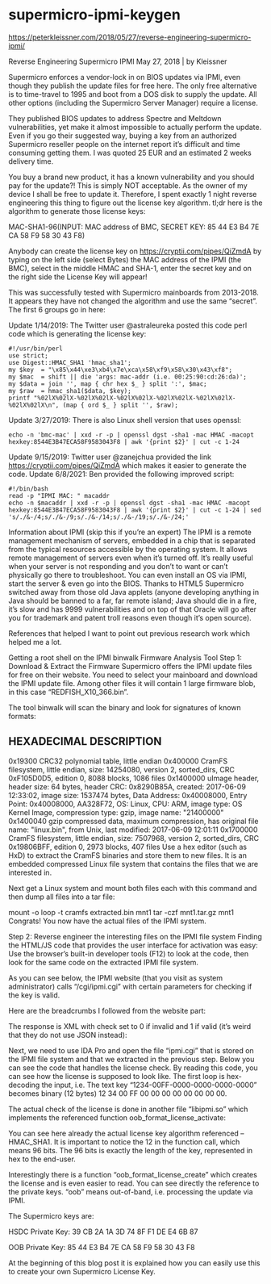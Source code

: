 # supermicro-ipmi-keygen

https://peterkleissner.com/2018/05/27/reverse-engineering-supermicro-ipmi/

Reverse Engineering Supermicro IPMI
May 27, 2018 | by Kleissner

Supermicro enforces a vendor-lock in on BIOS updates via IPMI, even though they publish the update files for free here. The only free alternative is to time-travel to 1995 and boot from a DOS disk to supply the update. All other options (including the Supermicro Server Manager) require a license.



They published BIOS updates to address Spectre and Meltdown vulnerabilities, yet make it almost impossible to actually perform the update. Even if you go their suggested way, buying a key from an authorized Supermicro reseller people on the internet report it’s difficult and time consuming getting them. I was quoted 25 EUR and an estimated 2 weeks delivery time.

You buy a brand new product, it has a known vulnerability and you should pay for the update?! This is simply NOT acceptable. As the owner of my device I shall be free to update it. Therefore, I spent exactly 1 night reverse engineering this thing to figure out the license key algorithm. tl;dr here is the algorithm to generate those license keys:

MAC-SHA1-96(INPUT: MAC address of BMC, SECRET KEY: 85 44 E3 B4 7E CA 58 F9 58 30 43 F8)

Anybody can create the license key on https://cryptii.com/pipes/QiZmdA by typing on the left side (select Bytes) the MAC address of the IPMI (the BMC), select in the middle HMAC and SHA-1, enter the secret key and on the right side the License Key will appear!



This was successfully tested with Supermicro mainboards from 2013-2018. It appears they have not changed the algorithm and use the same “secret”. The first 6 groups go in here:



Update 1/14/2019: The Twitter user @astraleureka posted this code perl code which is generating the license key:
```
#!/usr/bin/perl
use strict;
use Digest::HMAC_SHA1 'hmac_sha1';
my $key  = "\x85\x44\xe3\xb4\x7e\xca\x58\xf9\x58\x30\x43\xf8";
my $mac  = shift || die 'args: mac-addr (i.e. 00:25:90:cd:26:da)';
my $data = join '', map { chr hex $_ } split ':', $mac;
my $raw  = hmac_sha1($data, $key);
printf "%02lX%02lX-%02lX%02lX-%02lX%02lX-%02lX%02lX-%02lX%02lX-%02lX%02lX\n", (map { ord $_ } split '', $raw);
```

Update 3/27/2019: There is also Linux shell version that uses openssl:
```
echo -n 'bmc-mac' | xxd -r -p | openssl dgst -sha1 -mac HMAC -macopt hexkey:8544E3B47ECA58F9583043F8 | awk '{print $2}' | cut -c 1-24
```
Update 9/15/2019: Twitter user @zanejchua provided the link https://cryptii.com/pipes/QiZmdA which makes it easier to generate the code.
Update 6/8/2021: Ben provided the following improved script:
```
#!/bin/bash
read -p "IPMI MAC: " macaddr
echo -n $macaddr | xxd -r -p | openssl dgst -sha1 -mac HMAC -macopt hexkey:8544E3B47ECA58F9583043F8 | awk '{print $2}' | cut -c 1-24 | sed 's/./&-/4;s/./&-/9;s/./&-/14;s/./&-/19;s/./&-/24;'
```

Information about IPMI (skip this if you’re an expert)
The IPMI is a remote management mechanism of servers, embedded in a chip that is separated from the typical resources accessible by the operating system. It allows remote management of servers even when it’s turned off. It’s really useful when your server is not responding and you don’t to want or can’t physically go there to troubleshoot. You can even install an OS via IPMI, start the server & even go into the BIOS. Thanks to HTML5 Supermicro switched away from those old Java applets (anyone developing anything in Java should be banned to a far, far remote island; Java should die in a fire, it’s slow and has 9999 vulnerabilities and on top of that Oracle will go after you for trademark and patent troll reasons even though it’s open source).

References that helped
I want to point out previous research work which helped me a lot.

Getting a root shell on the IPMI
binwalk Firmware Analysis Tool
Step 1: Download & Extract the Firmware
Supermicro offers the IPMI update files for free on their website. You need to select your mainboard and download the IPMI update file. Among other files it will contain 1 large firmware blob, in this case “REDFISH_X10_366.bin”.



The tool binwalk will scan the binary and look for signatures of known formats:

HEXADECIMAL DESCRIPTION
--------------------------------------------------------------------
0x19300 CRC32 polynomial table, little endian
0x400000 CramFS filesystem, little endian, size: 14254080, version 2, sorted_dirs, CRC 0xF105D0D5, edition 0, 8088 blocks, 1086 files
0x1400000 uImage header, header size: 64 bytes, header CRC: 0x8290B85A, created: 2017-06-09 12:33:02, image size: 1537474 bytes, Data Address: 0x40008000, Entry Point: 0x40008000, AA328F72, OS: Linux, CPU: ARM, image type: OS Kernel Image, compression type: gzip, image name: "21400000"
0x1400040 gzip compressed data, maximum compression, has original file name: "linux.bin", from Unix, last modified: 2017-06-09 12:01:11
0x1700000 CramFS filesystem, little endian, size: 7507968, version 2, sorted_dirs, CRC 0x19806BFF, edition 0, 2973 blocks, 407 files
Use a hex editor (such as HxD) to extract the CramFS binaries and store them to new files. It is an embedded compressed Linux file system that contains the files that we are interested in.



Next get a Linux system and mount both files each with this command and then dump all files into a tar file:

mount -o loop -t cramfs extracted.bin mnt1
tar -czf mnt1.tar.gz mnt1
Congrats! You now have the actual files of the IPMI system.



Step 2: Reverse engineer the interesting files on the IPMI file system
Finding the HTML/JS code that provides the user interface for activation was easy: Use the browser’s built-in developer tools (F12) to look at the code, then look for the same code on the extracted IPMI file system.

As you can see below, the IPMI website (that you visit as system administrator) calls “/cgi/ipmi.cgi” with certain parameters for checking if the key is valid.



Here are the breadcrumbs I followed from the website part:



The response is XML with check set to 0 if invalid and 1 if valid (it’s weird that they do not use JSON instead):



Next, we need to use IDA Pro and open the file “ipmi.cgi” that is stored on the IPMI file system and that we extracted in the previous step. Below you can see the code that handles the license check. By reading this code, you can see how the license is supposed to look like. The first loop is hex-decoding the input, i.e. The text key “1234-00FF-0000-0000-0000-0000” becomes binary (12 bytes) 12 34 00 FF 00 00 00 00 00 00 00 00.



The actual check of the license is done in another file “libipmi.so” which implements the referenced function oob_format_license_activate:



You can see here already the actual license key algorithm referenced – HMAC_SHA1. It is important to notice the 12 in the function call, which means 96 bits. The 96 bits is exactly the length of the key, represented in hex to the end-user.

Interestingly there is a function “oob_format_license_create” which creates the license and is even easier to read. You can see directly the reference to the private keys. “oob” means out-of-band, i.e. processing the update via IPMI.



The Supermicro keys are:

HSDC Private Key: 39 CB 2A 1A 3D 74 8F F1 DE E4 6B 87

OOB Private Key: 85 44 E3 B4 7E CA 58 F9 58 30 43 F8

At the beginning of this blog post it is explained how you can easily use this to create your own Supermicro License Key.
